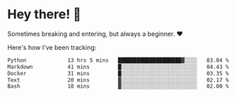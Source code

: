 # Hey there! 👋
Sometimes breaking and entering, but always a beginner. ❤️

Here's how I've been tracking:
<!--START_SECTION:waka-->

```txt
Python             13 hrs 5 mins   ████████████████████▓░░░░   83.04 %
Markdown           41 mins         █░░░░░░░░░░░░░░░░░░░░░░░░   04.43 %
Docker             31 mins         █░░░░░░░░░░░░░░░░░░░░░░░░   03.35 %
Text               20 mins         ▓░░░░░░░░░░░░░░░░░░░░░░░░   02.17 %
Bash               18 mins         ▓░░░░░░░░░░░░░░░░░░░░░░░░   02.00 %
```

<!--END_SECTION:waka-->
